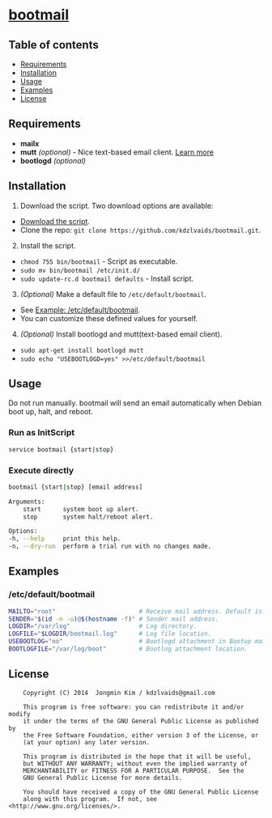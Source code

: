 # [bootmail](https://github.com/kdzlvaids/bootmail)

## Table of contents
 - [Requirements](#requirements)
 - [Installation](#installation)
 - [Usage](#usage)
 - [Examples](#examples)
 - [License](#license)

## Requirements
 - **mailx**
 - **mutt** *(optional)*  - Nice text-based email client. [Learn more](en.wikipedia.org/wiki/Mutt_(email_client))
 - **bootlogd** *(optional)*

## Installation
1. Download the script.
Two download options are available:
 - [Download the script](https://github.com/kdzlvaids/bootmail/archive/master.zip).
 - Clone the repo: `git clone https://github.com/kdzlvaids/bootmail.git`.
2. Install the script.
 - `chmod 755 bin/bootmail` - Script as executable.
 - `sudo mv bin/bootmail /etc/init.d/`
 - `sudo update-rc.d bootmail defaults` - Install script.
3. *(Optional)* Make a default file to `/etc/default/bootmail`.
 - See [Example: /etc/default/bootmail](#/etc/default/bootmail).
 - You can customize these defined values for yourself.
4. *(Optional)* Install bootlogd and mutt(text-based email client).
 - `sudo apt-get install bootlogd mutt`
 - `sudo echo "USEBOOTLOGD=yes" >>/etc/default/bootmail`

## Usage
Do not run manually. bootmail will send an email automatically when Debian boot up, halt, and reboot.
### Run as InitScript
```bash
service bootmail {start|stop}
```
### Execute directly
```bash
bootmail {start|stop} [email address]

Arguments:
    start      system boot up alert.
    stop       system halt/reboot alert.

Options:
-h, --help     print this help.
-n, --dry-run  perform a trial run with no changes made.
```

## Examples
### /etc/default/bootmail
```bash
MAILTO="root"                       # Receive mail address. Default is: 'root' in your local machine.
SENDER="$(id -n -u)@$(hostname -f)" # Sender mail address.
LOGDIR="/var/log"                   # Log directory.
LOGFILE="$LOGDIR/bootmail.log"      # Log file location.
USEBOOTLOG="no"                     # Bootlogd attachment in Bootup mail. You must install bootlogd using 'apt-get install bootlogd'.
BOOTLOGFILE="/var/log/boot"         # Bootlog attachment location.
```

## License
```
    Copyright (C) 2014  Jongmin Kim / kdzlvaids@gmail.com

    This program is free software: you can redistribute it and/or modify
    it under the terms of the GNU General Public License as published by
    the Free Software Foundation, either version 3 of the License, or
    (at your option) any later version.

    This program is distributed in the hope that it will be useful,
    but WITHOUT ANY WARRANTY; without even the implied warranty of
    MERCHANTABILITY or FITNESS FOR A PARTICULAR PURPOSE.  See the
    GNU General Public License for more details.

    You should have received a copy of the GNU General Public License
    along with this program.  If not, see <http://www.gnu.org/licenses/>.
```
